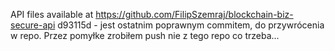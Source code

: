 API files available at https://github.com/FilipSzemraj/blockchain-biz-secure-api
d93115d - jest ostatnim poprawnym commitem, do przywrócenia w repo. Przez pomyłke zrobiłem push nie z tego repo co trzeba...
